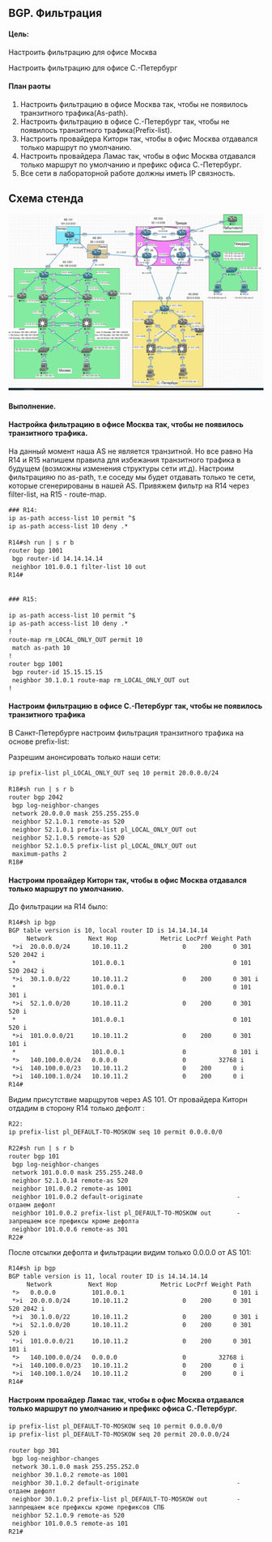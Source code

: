 ## BGP. Фильтрация

#### Цель:

Настроить фильтрацию для офисе Москва

Настроить фильтрацию для офисе С.-Петербург

#### План раоты

1. Настроить фильтрацию в офисе Москва так, чтобы не появилось транзитного трафика(As-path).
2. Настроить фильтрацию в офисе С.-Петербург так, чтобы не появилось транзитного трафика(Prefix-list).
3. Настроить провайдера Киторн так, чтобы в офис Москва отдавался только маршрут по умолчанию.
4. Настроить провайдера Ламас так, чтобы в офис Москва отдавался только маршрут по умолчанию и префикс офиса С.-Петербург.
5. Все сети в лабораторной работе должны иметь IP связность.



##  Схема стенда 

![](ibgp.png)

#### Выполнение.

#### Настройка фильтрацию в офисе Москва так, чтобы не появилось транзитного трафика.

На данный момент наша AS не является транзитной. Но все равно На R14 и R15 напишем правила для избежания транзитного трафика в будущем (возможны изменения структуры сети ит.д). Настроим фильтрацияю по as-path, т.е соседу мы будет отдавать только те сети, которые сгенерированы в нашей AS. Привяжем фильтр на R14 через filter-list, на R15 -  route-map. 

  
```
### R14:
ip as-path access-list 10 permit ^$
ip as-path access-list 10 deny .*

R14#sh run | s r b
router bgp 1001
 bgp router-id 14.14.14.14
 neighbor 101.0.0.1 filter-list 10 out
R14#


### R15:

ip as-path access-list 10 permit ^$
ip as-path access-list 10 deny .*
!
route-map rm_LOCAL_ONLY_OUT permit 10
 match as-path 10
! 
router bgp 1001
 bgp router-id 15.15.15.15
 neighbor 30.1.0.1 route-map rm_LOCAL_ONLY_OUT out
!
```

#### Настроим фильтрацию в офисе С.-Петербург так, чтобы не появилось транзитного трафика

В Санкт-Петербурге настроим фильтрация транзитного трафика на основе prefix-list:

Разрешим анонсировать только наши сети:

```
ip prefix-list pl_LOCAL_ONLY_OUT seq 10 permit 20.0.0.0/24

R18#sh run | s r b
router bgp 2042
 bgp log-neighbor-changes
 network 20.0.0.0 mask 255.255.255.0
 neighbor 52.1.0.1 remote-as 520
 neighbor 52.1.0.1 prefix-list pl_LOCAL_ONLY_OUT out
 neighbor 52.1.0.5 remote-as 520
 neighbor 52.1.0.5 prefix-list pl_LOCAL_ONLY_OUT out
 maximum-paths 2
R18#
```

#### Настроим провайдер Киторн так, чтобы в офис Москва отдавался только маршрут по умолчанию.

До фильтрации на R14 было:

```
R14#sh ip bgp 
BGP table version is 10, local router ID is 14.14.14.14
     Network          Next Hop            Metric LocPrf Weight Path
 *>i  20.0.0.0/24      10.10.11.2               0    200      0 301 520 2042 i
 *                     101.0.0.1                              0 101 520 2042 i
 *>i  30.1.0.0/22      10.10.11.2               0    200      0 301 i
 *                     101.0.0.1                              0 101 301 i
 *>i  52.1.0.0/20      10.10.11.2               0    200      0 301 520 i
 *                     101.0.0.1                              0 101 520 i
 *>i  101.0.0.0/21     10.10.11.2               0    200      0 301 101 i
 *                     101.0.0.1                0             0 101 i
 *>   140.100.0.0/24   0.0.0.0                  0         32768 i
 *>i  140.100.0.0/23   10.10.11.2               0    200      0 i
 *>i  140.100.1.0/24   10.10.11.2               0    200      0 i
R14#
```

Видим присутствие марщрутов через AS 101. От провайдера Киторн отдадим в сторону R14 только дефолт :

```
R22:
ip prefix-list pl_DEFAULT-TO-MOSKOW seq 10 permit 0.0.0.0/0

R22#sh run | s r b
router bgp 101
 bgp log-neighbor-changes
 network 101.0.0.0 mask 255.255.248.0
 neighbor 52.1.0.14 remote-as 520
 neighbor 101.0.0.2 remote-as 1001
 neighbor 101.0.0.2 default-originate                          - отдаем дефолт
 neighbor 101.0.0.2 prefix-list pl_DEFAULT-TO-MOSKOW out       - запрещаем все префиксы кроме дефолта
 neighbor 101.0.0.6 remote-as 301
R22#
```

После отсылки дефолта и фильтрации видим только 0.0.0.0 от AS 101:

```
R14#sh ip bgp 
BGP table version is 11, local router ID is 14.14.14.14
     Network          Next Hop            Metric LocPrf Weight Path
 *>   0.0.0.0          101.0.0.1                              0 101 i
 *>i  20.0.0.0/24      10.10.11.2               0    200      0 301 520 2042 i
 *>i  30.1.0.0/22      10.10.11.2               0    200      0 301 i
 *>i  52.1.0.0/20      10.10.11.2               0    200      0 301 520 i
 *>i  101.0.0.0/21     10.10.11.2               0    200      0 301 101 i
 *>   140.100.0.0/24   0.0.0.0                  0         32768 i
 *>i  140.100.0.0/23   10.10.11.2               0    200      0 i
 *>i  140.100.1.0/24   10.10.11.2               0    200      0 i
R14#
```

#### Настроим провайдер Ламас так, чтобы в офис Москва отдавался только маршрут по умолчанию и префикс офиса С.-Петербург.

```
ip prefix-list pl_DEFAULT-TO-MOSKOW seq 10 permit 0.0.0.0/0
ip prefix-list pl_DEFAULT-TO-MOSKOW seq 20 permit 20.0.0.0/24

router bgp 301
 bgp log-neighbor-changes
 network 30.1.0.0 mask 255.255.252.0
 neighbor 30.1.0.2 remote-as 1001
 neighbor 30.1.0.2 default-originate                           - отдаем дефолт
 neighbor 30.1.0.2 prefix-list pl_DEFAULT-TO-MOSKOW out        - заппрещаем все префиксы кроме префиксов СПБ
 neighbor 52.1.0.9 remote-as 520
 neighbor 101.0.0.5 remote-as 101
R21#


